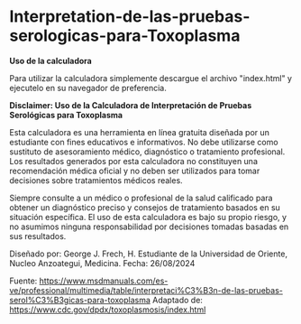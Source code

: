 # Interpretation-de-las-pruebas-serologicas-para-Toxoplasma

**Uso de la calculadora**

Para utilizar la calculadora simplemente descargue el archivo "index.html" y ejecutelo en su navegador de preferencia.

**Disclaimer: Uso de la Calculadora de Interpretación de Pruebas Serológicas para Toxoplasma**

Esta calculadora es una herramienta en línea gratuita diseñada por un estudiante con fines educativos e informativos. No debe utilizarse como sustituto de asesoramiento médico, diagnóstico o tratamiento profesional. Los resultados generados por esta calculadora no constituyen una recomendación médica oficial y no deben ser utilizados para tomar decisiones sobre tratamientos médicos reales. 

Siempre consulte a un médico o profesional de la salud calificado para obtener un diagnóstico preciso y consejos de tratamiento basados en su situación específica. El uso de esta calculadora es bajo su propio riesgo, y no asumimos ninguna responsabilidad por decisiones tomadas basadas en sus resultados.

Diseñado por: George J. Frech, H.
Estudiante de la Universidad de Oriente, Nucleo Anzoategui, Medicina.
Fecha: 26/08/2024

Fuente: https://www.msdmanuals.com/es-ve/professional/multimedia/table/interpretaci%C3%B3n-de-las-pruebas-serol%C3%B3gicas-para-toxoplasma
Adaptado de: https://www.cdc.gov/dpdx/toxoplasmosis/index.html
